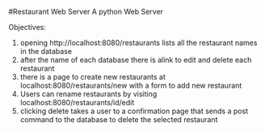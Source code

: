#Restaurant Web Server
A python Web Server

Objectives:

1)  opening http://localhost:8080/restaurants lists all the restaurant names in the database
2)  after the name of each database there is alink to edit and delete each restaurant
3)  there is a page to create new restaurants at localhost:8080/restaurants/new with a form to add new restaurant
4)  Users can rename restaurants by visiting localhost:8080/restaurants/id/edit
5)  clicking delete takes a user to a confirmation page that sends a post command to the database to 
delete the selected restaurant